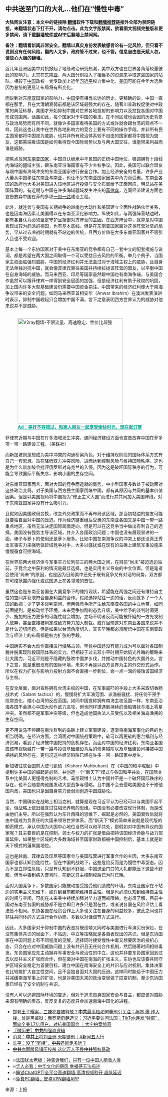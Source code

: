  <!-- 面包屑导航 --> <h2>中共送至门口的大礼…他们在“慢性中毒”</h2> <p class="notice"><b>大陆网友注意：本文中的链接除 <a href="https://github.com/bannedbook/fanqiang" >翻墙</a>软件下载和<a href="https://github.com/killgcd/justmysocks/blob/master/README.md">翻墙推荐</a>链接外全部为禁网链接，未翻墙状态下打不开，请勿点击。此为文字版禁闻，欲看图文视频完整版和更多禁闻，请下载<a href="https://github.com/bannedbook/fanqiang">翻墙软件或APP</a>后翻墙上禁闻网。</p><p>备注：翻墙看新闻非常安全，翻墙以真实身份发表敏感言论有一定风险，但只看不说则没有任何风险，翻的人太多，政府管不过来，也不管。信息自由是天赋人权，请放心大胆的翻墙。</b></p>  <div class="entry"> <p>近几年亚洲因美中对抗掀起了地缘政治研究热潮，美中双方也在世界各角落较量彼此的影响力。尤其在<a href="https://www.bannedbook.org/bnews/tag/%e4%b8%9c%e5%8d%97%e4%ba%9a/" class="st_tag internal_tag" rel="tag" title="标签 东南亚 下的日志">东南亚</a>，两大国分别投入了相当多的资源来争取这些国家的站队。相较于<span class='wp_keywordlink_affiliate'><a href="https://www.bannedbook.org/" title="中国" target="_blank">中国</a></span>政权一党专政加上近年<a href="https://www.bannedbook.org/bnews/tag/%e4%b9%a0%e8%bf%91%e5%b9%b3/" class="st_tag internal_tag" rel="tag" title="标签 习近平 下的日志">习近平</a>权力集中化，<a href="https://www.bannedbook.org/bnews/tag/%e7%be%8e%e5%9b%bd/" class="st_tag internal_tag" rel="tag" title="标签 美国 下的日志">美国</a>可能在今年大选后因为总统的更易让布局将有所变化。</p> <p>而说到对东<a href="https://www.bannedbook.org/bnews/tag/%E5%8D%97%E4%BA%9A/" class="st_tag internal_tag" rel="tag" title="标签 南亚 下的日志">南亚</a>国家的影响力，<a href="https://www.bannedbook.org/bnews/tag/%E4%B8%AD%E5%9B%BD/" class="st_tag internal_tag" rel="tag" title="标签 中国 下的日志">中国</a>便有相当长远的历史。更精确的说，中国一直都在那里，且在大清朝衰弱前都是该区域最强大的存在。随著川普政权促使对中政策的典范转移，美国才开始抑制中国对世界各地投射的影响力以及拉拢各国对中国形成包围网。话虽如此，每个国家对于中国的看法，在不同区域也会因的历史背景与政治局势而有所不同。就像许多国家看待美国的方式或许就会跟台湾的观点不一样，因此这也让美中在世界各地影响力的竞合上要有不同的操作手段。并非所有民主国家都将中国视为威胁，也并非所有政治体系较不自由的国家都将中国视为盟友，这都需端看该国是如何看待现今国际局势以及与两大国交往，谁能带来利益而谁是威胁。</p> <p>把焦点放回<a href="https://www.bannedbook.org/bnews/tag/%E4%B8%9C%E5%8D%97%E4%BA%9A%E5%9B%BD%E5%AE%B6/" class="st_tag internal_tag" rel="tag" title="标签 东南亚国家 下的日志">东南亚国家</a>，中国自认继承中华民国的正统中国地位，强调拥有十段线内海域的疆域主张，跟东南亚沿海国家有不少主权争议。因此，美国可以联合盟友与跟中国有海域冲突的东南亚国家进行安全合作。加上经济安全的考量，许多产业大量从中国移往东南亚与南亚，也让不少东南亚国家因美中角力而受惠。东南亚各国的政府也大多对美国进入该地区进行投资与安全布局给予正面回应，明显站在美国阵营的，有近期与中国在许多海域疆域发生冲突的<a href="https://www.bannedbook.org/bnews/tag/%e8%8f%b2%e5%be%8b%e5%ae%be/" class="st_tag internal_tag" rel="tag" title="标签 菲律宾 下的日志">菲律宾</a>，连同经济建设方面也宣告放弃中国在菲的多项<a href="https://www.bannedbook.org/bnews/tag/%e4%b8%80%e5%b8%a6%e4%b8%80%e8%b7%af/" class="st_tag internal_tag" rel="tag" title="标签 一带一路 下的日志">一带一路</a>建设工程。</p> <p>此外，就连曾与美国有长期战争的越南也大动作和美国建立全面性战略伙伴关系，也是因南海因素让美国得以在东南亚深化影响力。纵使如此，与两强阵营站边时，都有各自认为必须坚定守护且抵御对方阵营的主因。在西方阵营中，就算是对中国表现出较为鸽派的德国，也有基本底线。但是在东南亚国家面对这类阵营对垒的局势，早从过去冷战时期就有不站边的传统，且西方价值在大多东南亚国家并不吸引人且也不受欢迎。</p> <p>基本上每一个东协国家对于美中在东南亚的竞争都有自己一套中立的配套措施与说词，都是希望在两大国之间取得一个可以受益且去风险的平衡。举几个例子，当国家主权面临强烈威胁，中国的经济红利并无法盖过对于海域主权上的威胁，且自身无法单独对抗中国，就会像菲律宾靠往美国并持续拉拢该阵营的盟友，以平衡中国在自身海域的威胁。而马来西亚、印尼等国家虽然跟中国也有南海争端，与美国合作虽然可以跟菲律宾一样得到安全层面的加强，但是经济红利有助于政权的巩固，加上国内许多大型基础建设仍需要中国资金挹注。中国带来的经济红利便大于南海争议带来的安全问题。如同马来西亚首相安华（Anwar Ibrahim）在澳洲发表演讲时表示，抑制中国崛起只会增加中国不满，言下之意表明西方世界认为的威胁对他来说并不是威胁。</p><figure id="shenyun-figure"> <br/><a href="https://github.com/bannedbook/fanqiang/wiki/V2ray%E6%9C%BA%E5%9C%BA"><img src="https://raw.githubusercontent.com/bannedbook/fanqiang/master/v2ss/images/v2free.jpg" width="336" alt="V2ray翻墙-不限流量、高速稳定、性价比超强"></a><br/> <figcaption><strong style="cursor:pointer;text-decoration:underline;color:#00a191" onclick="window.open('https://zh-cn.shenyun.com/tickets?utm_source=bannedbook.org')">Ad：美好不容错过，和家人朋友一起享受愉快时光，现在就订票</strong></figcaption> </figure> <p>菲律宾近期与中国在许多海域发生冲突，连同经济建设方面也宣告放弃中国在菲多项一带一路建设工程。（美联社）</p> <p>而新加坡则是想成为美中冲突的沟通桥梁角色，对于维持现阶段的国际体系方式有自己一套思想。旨在降低双方冲突风险，进而达到控制风险与维持国际秩序。这也是为什么新加坡会批评俄罗斯对乌克兰的入侵，因为这是破坏国际秩序的行为，可能会导致国际平衡失序，影响小国的生存空间。</p> <p>对东南亚国家而言，面对大国的竞争而造就的局势，中小型国家多数处于被动面对这些政治变局。对于美国与西方民主国家围堵中国，都有其原因与共同的基本价值因素。但是以美国视角将中国视为“修正主义大国”而进行并共同加入美国阵线，对于东南亚国家并没有什么吸引力。</p> <p>且假如因美国政局变换，改变外交政策而不再布局该区域，那当初站边的盟友可能就要独自面对中国的压迫。作为经济链重组后受惠的东南亚各国又是中国一带一路重点地区，虽然无法决定国际局面走向，但是可以在这竞争当中做出有利自己的选择。美国没有强势主导该区域，并介入各国政治问题；中国也没有展现冒进的一面，棒子与萝卜的使用还是萝卜居多。比如中国在南海争议的冲突上都还没真正秀出军事实力来强势驱赶域竞争对手，大多以骚扰或在现有的岛礁上建筑军事设施来慢慢蚕食可控海域。</p> <p>在世界前两大经济体与军事实力位列前三的两大国之间，在目前“尚未”被迫选边站前，于竞合之中获利的情况是最佳选择，也是实用主义导向的中立位置。但是笔者会使用“尚未”的原因，也是因为目前美中还处于既有竞争又有对话的局势，双方都在可控范围内强化或试图追上在各领域的首位。</p>  <p>虽然这也是东南亚各国在大国竞争下的维持现状，希望能在两强之间还有维持自主性的空间并获取符合自身利益的合作。假如选择站往一边的话，反而就多了一个大国的敌视；少了更多谈判空间。但两强竞争所产生给东南亚各国的中立地带，如同前面提到，是被动给予环境。未来竞争加剧的态势升级，美中给予的谈判时间更少、施加的压力更多的可能性就会增加。立场不明者反而可能被怀疑的一方先发制人放弃，甚至直接被判定成敌方势力加入制裁。或许目前这对东南亚各国来说并不是什么迫切问题。但是如果以台湾角度切入，其实早晚都必须醒悟中国在东南亚政治与经济上的布局都是权力扩张的手段。</p> <p>中国确实不会大动作直接进行侵略占领，毕竟中国还没有能力成为可以面对各国制裁并脱离现阶段国际体系的实力。但相较于过去邓小平时期开始韬光养晦的策略来壮大国力，习近平则是不隐藏的鼓吹中国梦步伐，并推动中国特色的大国外交。言下之意，就是重塑现有的国际环境，未来不再是以西方世界为主的外交形式运作。所以在权力扩张与影响力投射方面不会直接一步到位，会一点一滴的侵蚀该国经济与主权。</p> <p>在安全层面，面对宣称拥有台湾主权的中国，在军事威吓的手段上大多采取切香肠战术式（Salami tactics）的，慢慢将扩大军演范围、派渔船骚扰、将任何干预手段常态化，缩小台湾的反应范围。如同中国宣称拥有南海主权范围一样，东南亚沿海各国不会担心中国大动作武力进攻，但也同样遭遇到持续的渔船骚扰与海上零星冲突。虽然都不是军事冲突等级，但也造成他国执法人员受伤以及相关海岛渔民的生存空间。</p> <p>更不用说马不停蹄在南沙群到的岛礁上建立军事建设，逐渐将南海军事化的目的也相当明确。在经济方面，台湾面对中国统战策略中，软可以再更软的惠台福利与经济贸易，看到了经济被中国把持的危机存在。而面对中国的经济红利，东南亚各国应该审视隐藏在一带一路与投资基础建设背后的债务陷阱以及基础建设间接被中国把持的风险存在，更何况这些经济陷阱已经在许多一带一路国家中发生。</p> <p>新加坡驻联合国前大使马凯硕（Kishore Mahbubani）在《中国的和平崛起》中提到许多中国的崛起是必然，并创造一个“新天下”模式与各国和平共处，在国际关系中比美国人更懂得克制的艺术。马凯硕博士认为中国并不是一个破坏国际秩序的存在，也不会随意向他国发动大型战争与侵略。且中国不会去侵略美国也不干预他国内政，美国也只是因自身实力衰弱而创造中国威胁论。</p>  <p>当然，中国确实在战略上相当克制，就算是现在习近平认为已经可以与美国平起平坐，但战略上依旧蕴含过往韬光养晦的思维。中国没有必要改变现行体制，而是改由他们主导。所以在强烈认为东升西降的思维下，崛起是必然的，美国衰败后就将由中国成为负责任的大国来领导世界体系。而“新天下”模式简单来说就是现代版的朝贡模式，承认中国为大国中心地位当然可以和平共处，那假如对中国有异议的国家呢？其主要目的是在控制，领土与权力的扩张是借由把持该国经济命脉与战力部属延伸，如果整个区域的大多数海域甚至国家财政都被中国控制后，基本上就是新天下模式的藩属国地位。</p> <p>这也是越南、菲律宾及印尼等国家会与美国阵营进行军事合作的主因，大多东南亚国家也都认知到危险性。但在中国的战略下，这些危险反而是为慢性中毒型态。因为不是立即性危险，只是有认知到不舒服，中国送至门口的大礼都能压下这些不舒服。但当中毒到病入膏肓时，在断送自主控制权后已为时已晚。</p> <p>面对大国竞争下，多数国家只能被动接受接受他们造成的环境。东南亚国家在不站边的实用主义思维下，或许到目前都能维持自主性。但是也必须认知到维持自主性的时间与空间，可能在未来美中持续加强对垒力道而被限缩。也必须了解，目前中国对东南亚各国的威胁都不是立即且许多只是潜在性，或者说各国在风险评估上看法皆不相同。东协各国在经贸合作上大多也关注在自身的利益较多，彼此之间也并非往共同体的方式进行合作协商，多数以对话调节方式进行。</p> <p>因此，大多国家对于抑制中国的表态持既绥靖又同时与美国进行军演买份保险，在没有集体共识的局面下，不站边、中立等策略就是各自表现出的共识。但是东协国家在中国问题上有不同程度的见解，选择同时接受慢性中毒又想要医治的投机心态，只会在应对中国威胁问题上没有共识且无任何合作机制，然后随著时间相继毒发。东协国家应先主动摒弃军事安全与政治性的中立，这也并非要东协国家回到过去以反共主义扩张而合作，但在面对中国在南海的扩张主义，东协也应该要共同守护区域安全稳定为首要目标，建立中国在南海安全上的共识与应对机制。集体决策也比较能扩大自主性空间，且不会独自面对大国的压迫。这样同时能给于中国压力并减缓南海军事上的扩张，也是对美国未来的政治变局做了应变机制，至少东协国家已经有了安全机制与共识。</p> <p>没有人可以逃避国际环境的变迁，但对于追求自身国家安全与自主，都应该对威胁来源有明确的表态，反反复复的态度只会加速南海中国化的进程。</p>  <!--<div id="taboola-mid-1"></div>--><ul class='op-related-articles' title='相关阅读'> <li><a href='https://www.bannedbook.org/bnews/sohnews/20240318/2014235.html' target='_blank'>邯郸王子耀案，三嫌犯要被释放？<b>中共</b>最高检如何量刑引关注；燕郊.爆.炸大楼，曾是黑监狱；俄罗斯奇葩选举；习近平要访问法国；TikTok连发“弹窗”，面向全美1.7亿用户，对抗美国国会 ｜大宇拍案惊奇</a></li> <li><a href='https://www.bannedbook.org/bnews/bblog/20240318/2014224.html' target='_blank'>〖微历史〗<b>中共</b>的强盗逻辑</a></li> <li><a href='https://www.bannedbook.org/bnews/sohnews/20240318/2014221.html' target='_blank'>消息：<b>中共</b>上将刘亚洲 无期徒刑｜#新闻五人行</a></li> <li><a href='https://www.bannedbook.org/bnews/comments/20240318/2014183.html' target='_blank'>长平：没了“宰相”，<b>中共</b>还能走多远？</a></li> <li><a href='https://www.bannedbook.org/bnews/topimagenews/20240318/2014175.html' target='_blank'><b>中共</b>血雨腥风镇压绞杀 这亿万人不畏<b>中共</b>强权暴政</a></li> </ul> <ul class="texttj"> <li>🔥<a href="https://www.bannedbook.org/bnews/ssgc/20230219/1850782.html" target="_blank">法国犹太老板：神告诉我们，只有一位中国人能救人类</a></li> <li>🔥<a href="https://www.bannedbook.org/bnews/comments/20220220/1694796.html" target="_blank">华人必看：中华文化的飓风 幸福感无法描述</a></li> <li>🔥<a href="https://github.com/bannedbook/fanqiang/wiki/V2ray%E6%9C%BA%E5%9C%BA" target="_blank">解锁ChatGPT|全平台高速翻墙:高清视频秒开,超低延迟</a></li> <li>🔥<a href="https://github.com/bannedbook/fanqiang/wiki/%E7%A6%81%E9%97%BB%E7%BD%91%E5%AE%89%E5%8D%93%E7%BF%BB%E5%A2%99%E6%96%B0%E9%97%BBAPP" target="_blank">免费PC翻墙、安卓VPN翻墙APP</a></li> </ul><p class="src-info">来源：上报 </p><a name='sharetosocial'></a> <div style="margin-bottom:5px;padding-bottom:5px;clear:both"> <div id="archive-pix-1" class="banner-ads"> <!-- AuctionX Display platform tag START --> <div id="27602x728x90x621x_ADSLOT1" clicktrack="%%CLICK_URL_ESC%%"></div>  <!-- AuctionX Display platform tag END --> </div> <div id="archive-pix-2" class="banner-ads"> <!-- AuctionX Display platform tag START --> <div id="27556x300x250x621x_ADSLOT1" clicktrack="%%CLICK_URL_ESC%%" style="margin:0 auto;text-align:center"></div>  <!-- AuctionX Display platform tag END --> </div> </div>  <div id="archive-pix-1" class="banner-ads"> <!-- AuctionX Display platform tag START --> <div id="27603x728x90x621x_ADSLOT1" clicktrack="%%CLICK_URL_ESC%%"></div>  <!-- AuctionX Display platform tag END --> </div> </div><!--END ENTRY--> 